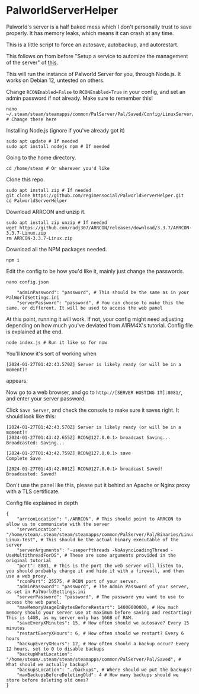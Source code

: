 ﻿# PalworldServerHelper
Palworld's server is a half baked mess which I don't personally trust to save properly. It has memory leaks, which means it can crash at any time.

This is a little script to force an autosave, autobackup, and autorestart.

This follows on from before "Setup a service to automize the management of the server" of [this](https://github.com/A1RM4X/HowTo-Palworld).

This will run the instance of Palworld Server for you, through Node.js. It works on Debian 12, untested on others.

Change `RCONEnabled=False` to `RCONEnabled=True` in your config, and set an admin password if not already. Make sure to remember this!
```
nano ~/.steam/steam/steamapps/common/PalServer/Pal/Saved/Config/LinuxServer/PalWorldSettings.ini # Change these here
```

Installing Node.js (ignore if you've already got it)
```
sudo apt update # If needed
sudo apt install nodejs npm # If needed
```

Going to the home directory.
```
cd /home/steam # Or wherever you'd like
```

Clone this repo.
```
sudo apt install zip # If needed
git clone https://github.com/regimensocial/PalworldServerHelper.git
cd PalworldServerHelper
```

Download ARRCON and unzip it.
```
sudo apt install zip unzip # If needed
wget https://github.com/radj307/ARRCON/releases/download/3.3.7/ARRCON-3.3.7-Linux.zip
rm ARRCON-3.3.7-Linux.zip
```

Download all the NPM packages needed.
```
npm i
```

Edit the config to be how you'd like it, mainly just change the passwords.
```
nano config.json
```

```
    "adminPassword": "password", # This should be the same as in your PalWorldSettings.ini
    "serverPassword": "password", # You can choose to make this the same, or different. It will be used to access the web panel
```

At this point, running it will work. If not, your config might need adjusting depending on how much you've deviated from A1RM4X's tutorial. Config file is explained at the end.
```
node index.js # Run it like so for now
```

You'll know it's sort of working when 
```
[2024-01-27T01:42:43.570Z] Server is likely ready (or will be in a moment)!
```
appears.

Now go to a web browser, and go to `http://[SERVER HOSTING IT]:8081/`, and enter your server password.

Click `Save Server`, and check the console to make sure it saves right. It should look like this:

```
[2024-01-27T01:42:43.570Z] Server is likely ready (or will be in a moment)!
[2024-01-27T01:43:42.655Z] RCON@127.0.0.1> broadcast Saving...
Broadcasted: Saving...

[2024-01-27T01:43:42.759Z] RCON@127.0.0.1> save
Complete Save

[2024-01-27T01:43:42.801Z] RCON@127.0.0.1> broadcast Saved!
Broadcasted: Saved!
```

Don't use the panel like this, please put it behind an Apache or Nginx proxy with a TLS certificate.

Config file explained in depth

```
{
    "arrconLocation": "./ARRCON", # This should point to ARRCON to allow us to communicate with the server
    "serverLocation": "/home/steam/.steam/steam/steamapps/common/PalServer/Pal/Binaries/Linux/PalServer-Linux-Test", # This should be the actual binary executable of the server
    "serverArguments": "-useperfthreads -NoAsyncLoadingThread -UseMultithreadForDS", # These are some arguments provided in the original tutorial
    "port": 8081, # This is the port the web server will listen to, you should probably change it and hide it with a firewall, and then use a web proxy.
    "rconPort": 25575, # RCON port of your server.
    "adminPassword": "password", # The Admin Password of your server, as set in PalWorldSettings.ini
    "serverPassword": "password", # The password you want to use to access the web panel.
    "maxMemoryUsageInBytesBeforeRestart": 14000000000, # How much memory should your server use at maximum before saving and restarting? This is 14GB, as my server only has 16GB of RAM.
    "saveEveryXMinutes": 15, # How often should we autosave? Every 15 minutes
    "restartEveryXHours": 6, # How often should we restart? Every 6 hours
    "backupEveryXHours": 12, # How often should a backup occur? Every 12 hours, set to 0 to disable backups
    "backupWhatLocation": "/home/steam/.steam/steam/steamapps/common/PalServer/Pal/Saved", # What should we actually backup?
    "backupsLocation": "./backups", # Where should we put the backups?
    "maxBackupsBeforeDeletingOld": 4 # How many backups should we store before deleting old ones?
}
```

